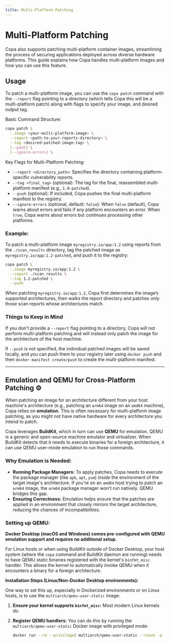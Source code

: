 ```yaml
---
title: Multi-Platform Patching
---
```


# Multi-Platform Patching

Copa also supports patching multi-platform container images, streamlining the process of securing applications deployed across diverse hardware platforms. This guide explains how Copa handles multi-platform images and how you can use this feature.

## Usage

To patch a multi-platform image, you can use the `copa patch` command with the `--report` flag pointing to a directory (which tells Copa this will be a multi-platform patch) along with flags to specify your image, and desired output tag.

Basic Command Structure:

```bash
copa patch \
  --image <your-multi-platform-image> \
  --report <path-to-your-reports-directory> \
  --tag <desired-patched-image-tag> \
  [--push] \
  [--ignore-errors] \
```

Key Flags for Multi-Platform Patching:

- `--report <directory_path>`: Specifies the directory containing platform-specific vulnerability reports.
- `--tag <final_tag>` (optional): The tag for the final, reassembled multi-platform manifest (e.g., `1.0-patched`).
- `--push` (optional): If included, Copa pushes the final multi-platform manifest to the registry.
- `--ignore-errors` (optional, default: `false`): When `false` (default), Copa warns about errors and fails if any platform encounters an error. When `true`, Copa warns about errors but continues processing other platforms.

### Example:

To patch a multi-platform image `myregistry.io/app:1.2` using reports from the `./scan_results` directory, tag the patched image as `myregistry.io/app:1.2-patched`, and push it to the registry:

```bash
copa patch \
  --image myregistry.io/app:1.2 \
  --report ./scan_results \
  --tag 1.2-patched \
  --push
```

When patching `myregistry.io/app:1.2`, Copa first determines the image’s supported architectures, then walks the report directory and patches only those scan reports whose architectures match.

### Things to Keep in Mind

If you don't provide a `--report` flag pointing to a directory, Copa will not perform multi-platform patching and will instead only patch the image for the architecture of the host machine.

If `--push` is not specified, the individual patched images will be saved locally, and you can push them to your registry later using `docker push` and then `docker manifest create/push` to create the multi-platform manifest.

---

## Emulation and QEMU for Cross-Platform Patching ⚙️

When patching an image for an architecture different from your host machine's architecture (e.g., patching an `arm64` image on an `amd64` machine), Copa relies on **emulation**. This is often necessary for multi-platform image patching, as you might not have native hardware for every architecture you intend to patch.

Copa leverages **BuildKit**, which in turn can use **QEMU** for emulation. QEMU is a generic and open-source machine emulator and virtualizer. When BuildKit detects that it needs to execute binaries for a foreign architecture, it can use QEMU user-mode emulation to run those commands.

### Why Emulation is Needed:

- **Running Package Managers:** To apply patches, Copa needs to execute the package manager (like `apk`, `apt`, `yum`) _inside_ the environment of the target image's architecture. If you're on an `amd64` host trying to patch an `arm64` image, the `arm64` package manager won't run natively. QEMU bridges this gap.
- **Ensuring Correctness:** Emulation helps ensure that the patches are applied in an environment that closely mirrors the target architecture, reducing the chances of incompatibilities.

### Setting up QEMU:

**Docker Desktop (macOS and Windows) comes pre-configured with QEMU emulation support and requires no additional setup.**

For Linux hosts or when using BuildKit outside of Docker Desktop, your host system  (where the `copa` command and BuildKit daemon are running) needs to have QEMU static binaries registered with the kernel's `binfmt_misc` handler. This allows the kernel to automatically invoke QEMU when it encounters a binary for a foreign architecture.

**Installation Steps (Linux/Non-Docker Desktop environments):**

One way to set this up, especially in Dockerized environments or on Linux hosts, is to use the `multiarch/qemu-user-static` image:

1.  **Ensure your kernel supports `binfmt_misc`:** Most modern Linux kernels do.

2.  **Register QEMU handlers:** You can do this by running the `multiarch/qemu-user-static` Docker image with privileged mode:

    ```bash
    docker run --rm --privileged multiarch/qemu-user-static --reset -p yes
    ```
